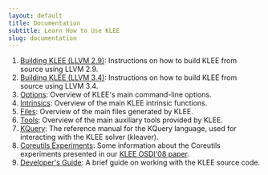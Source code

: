 ```yaml
---
layout: default
title: Documentation
subtitle: Learn How to Use KLEE
slug: documentation
---
```


1. [Building KLEE (LLVM 2.9)]({{site.baseurl}}/build-llvm29/): Instructions on how to build KLEE from source using LLVM 2.9.
1. [Building KLEE (LLVM 3.4)]({{site.baseurl}}/build-llvm34/): Instructions on how to build KLEE from source using LLVM 3.4.
1. [Options]({{site.baseurl}}/docs/options/): Overview of KLEE's main command-line options.
2. [Intrinsics]({{site.baseurl}}/docs/intrinsics/): Overview of the main KLEE intrinsic functions.
3. [Files]({{site.baseurl}}/docs/files/): Overview of the main files generated by KLEE.
4. [Tools]({{site.baseurl}}/docs/tools/): Overview of the main auxiliary tools provided by KLEE.
5. [KQuery]({{site.baseurl}}/docs/kquery): The reference manual for the KQuery language, used for interacting with the KLEE solver (kleaver).
6. [Coreutils Experiments]({{site.baseurl}}/docs/coreutils-experiments): Some information about the Coreutils experiments presented in our [KLEE OSDI'08 paper](http://www.doc.ic.ac.uk/~cristic/papers/klee-osdi-08.pdf).
7. [Developer's Guide]({{site.baseurl}}/docs/developers-guide/): A brief guide on working with the KLEE source code.
